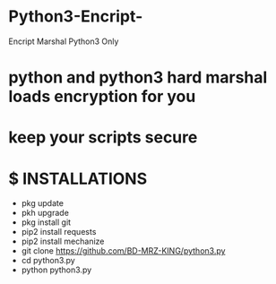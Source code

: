 # Python3-Encript-
Encript Marshal Python3 Only

# python and python3  hard marshal loads encryption for you
# keep your scripts secure

# $ INSTALLATIONS
- pkg update
- pkh upgrade
- pkg install git
- pip2 install requests
- pip2 install mechanize
- git clone https://github.com/BD-MRZ-KING/python3.py
- cd python3.py
- python python3.py
